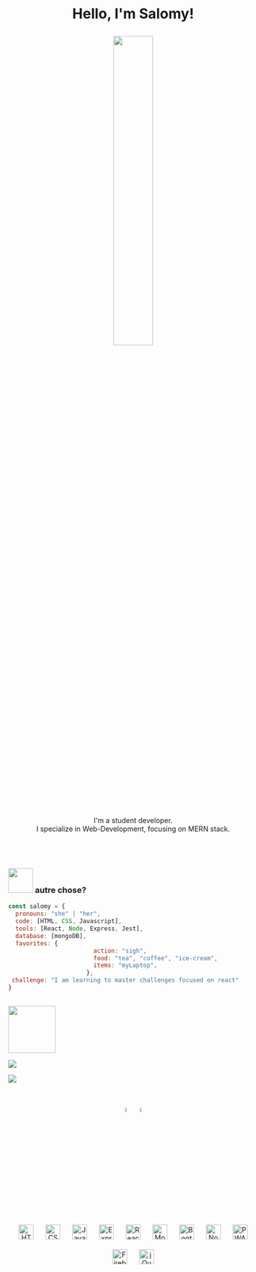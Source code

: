 
<h1><p align="center">Hello, I'm Salomy!</h1></p>

<p align="center" >
  

<!--  <img src="https://media.giphy.com/media/Y4ak9Ki2GZCbJxAnJD/giphy.gif" width="40%"/></p> -->
<!--   <img src="https://media.giphy.com/media/26vACLXgansDXwHzzI/giphy.gif" width="40%"/></p> -->
<!--   <img src="https://github.com/xurros/assets/blob/main/11.png" width="40%"> </p> -->
  <img src="https://media.giphy.com/media/BferOKonYOspm28AiB/giphy.gif" width="40%"/> 
<!-- <img src="https://media.giphy.com/media/dOxNXrTKGNY5g0VFh9/giphy.gif" width="30%"/> -->

</p>



<p align="center">
  I'm a student developer.
  <br />
  I specialize in Web-Development, focusing on MERN stack.
  <br /> 
  
  <br />
</p>

<br />


### <img src="https://media.giphy.com/media/VgCDAzcKvsR6OM0uWg/giphy.gif" width="50"> autre chose? 


```javascript
const salomy = {
  pronouns: "she" | "her",
  code: [HTML, CSS, Javascript],
  tools: [React, Node, Express, Jest],
  database: [mongoDB],
  favorites: {
                        action: "sigh",
                        food: "tea", "coffee", "ice-cream",
                        items: "myLaptop",
                      },
 challenge: "I am learning to master challenges focused on react"
}
```

<p align="center">
  <h2>
<!--     <img src="https://emojis.slackmojis.com/emojis/images/1579216111/7550/pikachu_wave.gif?1579216111" align="center"
                width="28" />  -->
  </h2>
  
  
 <img src="https://github.com/xurros/assets/blob/main/contact.png" align="center"
                width="95" /> 
     
[<img src="https://img.shields.io/badge/twitter-%231DA1F2.svg?&style=for-the-badge&logo=twitter&logoColor=white" />](https://twitter.com/) 
  
[<img src="https://img.shields.io/badge/linkedin-%230077B5.svg?&style=for-the-badge&logo=linkedin&logoColor=white" />](https://www.linkedin.com/)
  
</p>
<br>

<p align="center" >
 <img src="https://media.giphy.com/media/Fh2hGAt0zUzwKEFRoW/giphy.gif"  width="5%" border-radius="50%"> 
 <img src="https://media.giphy.com/media/kfRo1scsnlKDO4V7HS/giphy.gif" width= "5%">
 </p>
 <br>
 
<div align="center">  

<img style="margin: 10px" src="https://github.com/xurros/assets/blob/main/html.png" alt="HTML5" height="30" /> 
  
<img style="margin: 10px" src="https://profilinator.rishav.dev/skills-assets/css3-original-wordmark.svg" alt="CSS3" height="30" />  


<img style="margin: 10px" src="https://github.com/xurros/assets/blob/main/js.png" alt="JavaScript" height="30" />  
  
  <img style="margin: 10px" src="https://github.com/xurros/assets/blob/main/express.png" alt="Express" height="30" />  
 
<img style="margin: 10px" src="https://profilinator.rishav.dev/skills-assets/react-original-wordmark.svg" alt="React" height="30" />  
 
  
<img style="margin: 10px" src="https://github.com/xurros/assets/blob/main/mongodb.png" alt="MongoDB" height="30" />  
  
<img style="margin: 10px" src="https://profilinator.rishav.dev/skills-assets/bootstrap-plain.svg" alt="Bootstrap" height="30" />  
  
<img style="margin: 10px" src="https://github.com/xurros/assets/blob/main/node.png" alt="Node.js" height="30" />  
   
<img style="margin: 10px" src="https://github.com/xurros/assets/blob/main/pwacircle.png" alt="PWA" height="30" />  

  
<img style="margin: 10px" src="https://profilinator.rishav.dev/skills-assets/firebase.png" alt="Firebase" height="30" /> 
  
<img style="margin: 10px" src="https://profilinator.rishav.dev/skills-assets/jquery.png" alt="jQuery" height="30" />  
</div>  
